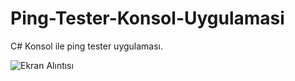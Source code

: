 # Ping-Tester-Konsol-Uygulamasi
C# Konsol ile ping tester uygulaması.

![Ekran Alıntısı](https://github.com/ROOTMEA/Ping-Tester-Konsol-Uygulamasi/assets/82315578/7f460a9a-58ee-4355-a2c7-b06ac55aada7)
